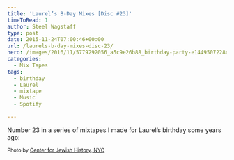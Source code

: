 ```yaml
---
title: 'Laurel’s B-Day Mixes [Disc #23]'
timeToRead: 1 
author: Steel Wagstaff
type: post
date: 2015-11-24T07:00:46+00:00
url: /laurels-b-day-mixes-disc-23/
hero: /images/2016/11/5779292056_a5c9e26b88_birthday-party-e1449507228484-300x200.jpg
categories:
  - Mix Tapes
tags:
  - birthday
  - Laurel
  - mixtape
  - Music
  - Spotify

---
```

Number 23 in a series of mixtapes I made for Laurel&#8217;s birthday some years ago:



<small>Photo by <a href="http://www.flickr.com/photos/36988361@N08/4465634762" target="_blank">Center for Jewish History, NYC</a> </small>